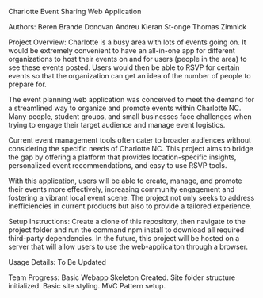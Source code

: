 Charlotte Event Sharing Web Application

Authors:
Beren Brande Donovan Andreu Kieran St-onge Thomas Zimnick

Project Overview:
Charlotte is a busy area with lots of events going on. It would be extremely convenient to have an all-in-one app for different organizations to host their events on and for users (people in the area) to see these events posted. Users would then be able to RSVP for certain events so that the organization can get an idea of the number of people to prepare for.

The event planning web application was conceived to meet the demand for a streamlined way to organize and promote events within Charlotte NC. Many people, student groups, and small businesses face challenges when trying to engage their target audience and manage event logistics.

Current event management tools often cater to broader audiences without considering the specific needs of Charlotte NC. This project aims to bridge the gap by offering a platform that provides location-specific insights, personalized event recommendations, and easy to use RSVP tools.

With this application, users will be able to create, manage, and promote their events more effectively, increasing community engagement and fostering a vibrant local event scene. The project not only seeks to address inefficiencies in current products but also to provide a tailored experience.

Setup Instructions:
Create a clone of this repository, then navigate to the project folder and run the command npm install to download all required third-party dependencies. In the future, this project will be hosted on a server that will allow users to use the web-applicaiton through a browser.

Usage Details:
To Be Updated

Team Progress: Basic Webapp Skeleton Created. Site folder structure initialized. Basic site styling. MVC Pattern setup.
